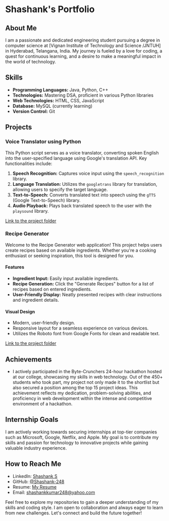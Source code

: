 # Shashank's Portfolio

## About Me

I am a passionate and dedicated engineering student pursuing a degree in computer science at [Vignan Institute of Technology and Science /JNTUH] in Hyderabad, Telangana, India. My journey is fueled by a love for coding, a quest for continuous learning, and a desire to make a meaningful impact in the world of technology.

## Skills

- **Programming Languages:** Java, Python, C++
- **Technologies:** Mastering DSA, proficient in various Python libraries
- **Web Technologies:** HTML, CSS, JavaScript
- **Database:** MySQL (currently learning)
- **Version Control:** Git

## Projects

### Voice Translator using Python

This Python script serves as a voice translator, converting spoken English into the user-specified language using Google's translation API. Key functionalities include:

1. **Speech Recognition:** Captures voice input using the `speech_recognition` library.
2. **Language Translation:** Utilizes the `googletrans` library for translation, allowing users to specify the target language.
3. **Text-to-Speech:** Converts translated text into speech using the `gTTS` (Google Text-to-Speech) library.
4. **Audio Playback:** Plays back translated speech to the user with the `playsound` library.

[Link to the project folder](./Translator)

### Recipe Generator

Welcome to the Recipe Generator web application! This project helps users create recipes based on available ingredients. Whether you're a cooking enthusiast or seeking inspiration, this tool is designed for you.

#### Features

- **Ingredient Input:** Easily input available ingredients.
- **Recipe Generation:** Click the "Generate Recipes" button for a list of recipes based on entered ingredients.
- **User-Friendly Display:** Neatly presented recipes with clear instructions and ingredient details.

#### Visual Design

- Modern, user-friendly design.
- Responsive layout for a seamless experience on various devices.
- Utilizes the Roboto font from Google Fonts for clean and readable text.

[Link to the project folder](./Recipe-generator)

## Achievements

- I actively participated in the Byte-Crunchers 24-hour hackathon hosted at our college, showcasing my skills in web technology. Out of the 450+ students who took part, my project not only made it to the shortlist but also secured a position among the top 15 project ideas. This achievement reflects my dedication, problem-solving abilities, and proficiency in web development within the intense and competitive environment of a hackathon.

## Internship Goals

I am actively working towards securing internships at top-tier companies such as Microsoft, Google, Netflix, and Apple. My goal is to contribute my skills and passion for technology to innovative projects while gaining valuable industry experience.

## How to Reach Me

- LinkedIn: [Shashank S](https://www.linkedin.com/in/shashank-248s/)
- GitHub: [@Shashank-248](http://github.com/Shashank-248)
- Resume: [My Resume](./resume.pdf)
- Email: shashankkumar248@yahoo.com

Feel free to explore my repositories to gain a deeper understanding of my skills and coding style. I am open to collaboration and always eager to learn from new challenges. Let's connect and build the future together!
